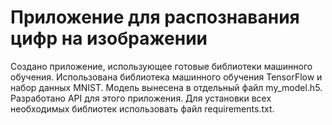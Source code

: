 # Приложение для распознавания цифр на изображении
Создано приложение, использующее готовые библиотеки машинного обучения. 
Использована библиотека машинного обучения TensorFlow и набор данных MNIST.
Модель вынесена в отдельный файл my_model.h5.
Разработано API для этого приложения.
Для установки всех необходимых библиотек использовать файл requirements.txt.

